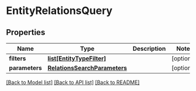 # EntityRelationsQuery

## Properties
Name | Type | Description | Notes
------------ | ------------- | ------------- | -------------
**filters** | [**list[EntityTypeFilter]**](EntityTypeFilter.md) |  | [optional] 
**parameters** | [**RelationsSearchParameters**](RelationsSearchParameters.md) |  | [optional] 

[[Back to Model list]](../README.md#documentation-for-models) [[Back to API list]](../README.md#documentation-for-api-endpoints) [[Back to README]](../README.md)

